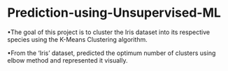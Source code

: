 # Prediction-using-Unsupervised-ML


•The goal of this project is to cluster the Iris dataset into its respective species using the K-Means Clustering algorithm.

•From the ‘Iris’ dataset, predicted the optimum number of clusters using elbow method and represented it visually.
